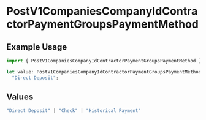 # PostV1CompaniesCompanyIdContractorPaymentGroupsPaymentMethod

## Example Usage

```typescript
import { PostV1CompaniesCompanyIdContractorPaymentGroupsPaymentMethod } from "@gusto/embedded-api/models/operations";

let value: PostV1CompaniesCompanyIdContractorPaymentGroupsPaymentMethod =
  "Direct Deposit";
```

## Values

```typescript
"Direct Deposit" | "Check" | "Historical Payment"
```